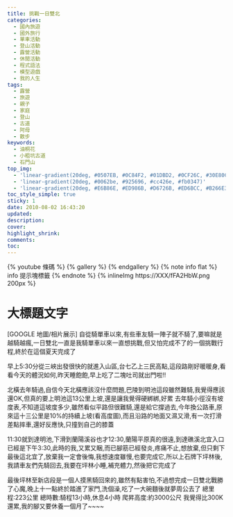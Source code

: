 ```yaml
---
title: 挑戰一日雙北
categories:
  - 國內旅遊
  - 國外旅行
  - 單車活動
  - 登山活動
  - 露營活動
  - 休閒活動
  - 程式語法
  - 模型遊戲
  - 我的人生
tags:
  - 露營
  - 旅遊
  - 親子
  - 家庭
  - 登山
  - 古道
  - 阿母
  - 散步
keywords:
  - 油桐花
  - 小粗坑古道
  - 石門山
top_img:
  - 'linear-gradient(20deg, #0507EB, #0C84F2, #01DBD2, #0CF26C, #30E80C)'
  - 'linear-gradient(20deg, #0062be, #925696, #cc426e, #fb0347)'
  - 'linear-gradient(20deg, #E6B86E, #ED986B, #D6726B, #ED6BCC, #B266E3)'
toc_style_simple: true
sticky: 1
date: 2010-08-02 16:43:20
updated:
description:
cover:
highlight_shrink:
comments:
toc:
---
```


{% youtube 條碼 %}
{% gallery %}
{% endgallery %}
{% note info flat %}
info 提示塊標籤
{% endnote %}
{% inlineImg https://XXX/fFA2HbW.png 200px %}

# 大標題文字

[GOOGLE 地圖/相片展示]
自從騎單車以來,有些車友騎一陣子就不騎了,要嘛就是越騎越瘋,一日雙北一直是我騎單車以來一直想挑戰,但又怕完成不了的一個挑戰行程,終於在這個夏天完成了


早上5:30分從三峽出發很快的就進入山區,台七乙上三民高點,這段路剛好暖暖身,看看今天的體況如何,昨天睡飽飽,早上吃了二塊吐司就出門啦!!


北橫去年騎過,自信今天北橫應該沒什麼問題,巴陵到明池這段雖然難騎,我覺得應該還OK,但真的要上明池這13公里上坡,還是讓我覺得硬綁綁,好累
去年騎小徑沒有坡度表,不知道這坡度多少,雖然看似平路但很難騎,還是給它撐過去,今年換公路車,原來這十三公里是10%的持續上坡(看高度圖),而且沿路的地面又濕又滑,有一次打滑差點摔車,還好反應快,只撞到自己的膝蓋




11:30就到達明池,下滑到蘭陽溪谷也才12:30,蘭陽平原真的很遠,到達礁溪北宜入口已經是下午3:30,此時的我,又累又睏,而已腳筋已經發炎,疼痛不止,想放棄,但只剩下最後這北宜了,放棄我一定會後悔,我想速度雖慢,也要完成它,所以上石牌下坪林後,我請車友們先騎回去,我要在坪林小睡,補充體力,然後把它完成了


最後坪林至新店段是一個人摸黑騎回來的,雖然有點害怕,不過想完成一日雙北戰勝了心魔,晚上十一點終於踏進了家門,洗個澡,吃了一大碗麵後就夢周公去了
總里程:223公里
總時數:騎程13小時,休息4小時
爬昇高度:約3000公尺
我覺得比300K還累,我的腳又要休養一個月了~~~~